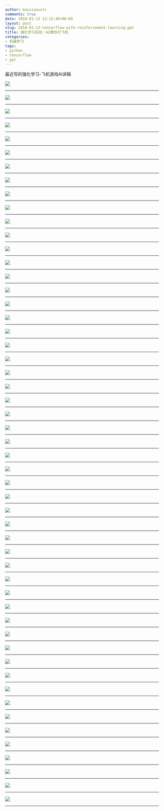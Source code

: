 ```yaml
---
author: baixiaoustc
comments: true
date: 2018-01-13 12:12:46+00:00
layout: post
slug: 2018-01-13-tensorflow-with-reinforcement-learning-ppt
title: 强化学习实战：AI教你打飞机
categories:
- 机器学习
tags:
- python 
- tensorflow 
- ppt
---
```


最近写的强化学习-飞机游戏AI讲稿

![](http://image99.renyit.com/image/%E5%BC%BA%E5%8C%96%E5%AD%A6%E4%B9%A0%E5%AE%9E%E6%88%98%EF%BC%9AAI%E6%95%99%E4%BD%A0%E6%89%93%E9%A3%9E%E6%9C%BA.001.jpeg)

---

![](http://image99.renyit.com/image/%E5%BC%BA%E5%8C%96%E5%AD%A6%E4%B9%A0%E5%AE%9E%E6%88%98%EF%BC%9AAI%E6%95%99%E4%BD%A0%E6%89%93%E9%A3%9E%E6%9C%BA.002.jpeg)

---

![](http://image99.renyit.com/image/%E5%BC%BA%E5%8C%96%E5%AD%A6%E4%B9%A0%E5%AE%9E%E6%88%98%EF%BC%9AAI%E6%95%99%E4%BD%A0%E6%89%93%E9%A3%9E%E6%9C%BA.003.jpeg)

---

![](http://image99.renyit.com/image/%E5%BC%BA%E5%8C%96%E5%AD%A6%E4%B9%A0%E5%AE%9E%E6%88%98%EF%BC%9AAI%E6%95%99%E4%BD%A0%E6%89%93%E9%A3%9E%E6%9C%BA.004.jpeg)

---

![](http://image99.renyit.com/image/%E5%BC%BA%E5%8C%96%E5%AD%A6%E4%B9%A0%E5%AE%9E%E6%88%98%EF%BC%9AAI%E6%95%99%E4%BD%A0%E6%89%93%E9%A3%9E%E6%9C%BA.005.jpeg)

---

![](http://image99.renyit.com/image/%E5%BC%BA%E5%8C%96%E5%AD%A6%E4%B9%A0%E5%AE%9E%E6%88%98%EF%BC%9AAI%E6%95%99%E4%BD%A0%E6%89%93%E9%A3%9E%E6%9C%BA.006.jpeg)

---

![](http://image99.renyit.com/image/%E5%BC%BA%E5%8C%96%E5%AD%A6%E4%B9%A0%E5%AE%9E%E6%88%98%EF%BC%9AAI%E6%95%99%E4%BD%A0%E6%89%93%E9%A3%9E%E6%9C%BA.007.jpeg)

---

![](http://image99.renyit.com/image/%E5%BC%BA%E5%8C%96%E5%AD%A6%E4%B9%A0%E5%AE%9E%E6%88%98%EF%BC%9AAI%E6%95%99%E4%BD%A0%E6%89%93%E9%A3%9E%E6%9C%BA.008.jpeg)

---

![](http://image99.renyit.com/image/%E5%BC%BA%E5%8C%96%E5%AD%A6%E4%B9%A0%E5%AE%9E%E6%88%98%EF%BC%9AAI%E6%95%99%E4%BD%A0%E6%89%93%E9%A3%9E%E6%9C%BA.009.jpeg)

---

![](http://image99.renyit.com/image/%E5%BC%BA%E5%8C%96%E5%AD%A6%E4%B9%A0%E5%AE%9E%E6%88%98%EF%BC%9AAI%E6%95%99%E4%BD%A0%E6%89%93%E9%A3%9E%E6%9C%BA.010.jpeg)

---

![](http://image99.renyit.com/image/%E5%BC%BA%E5%8C%96%E5%AD%A6%E4%B9%A0%E5%AE%9E%E6%88%98%EF%BC%9AAI%E6%95%99%E4%BD%A0%E6%89%93%E9%A3%9E%E6%9C%BA.011.jpeg)

---

![](http://image99.renyit.com/image/%E5%BC%BA%E5%8C%96%E5%AD%A6%E4%B9%A0%E5%AE%9E%E6%88%98%EF%BC%9AAI%E6%95%99%E4%BD%A0%E6%89%93%E9%A3%9E%E6%9C%BA.012.jpeg)

---

![](http://image99.renyit.com/image/%E5%BC%BA%E5%8C%96%E5%AD%A6%E4%B9%A0%E5%AE%9E%E6%88%98%EF%BC%9AAI%E6%95%99%E4%BD%A0%E6%89%93%E9%A3%9E%E6%9C%BA.013.jpeg)

---

![](http://image99.renyit.com/image/%E5%BC%BA%E5%8C%96%E5%AD%A6%E4%B9%A0%E5%AE%9E%E6%88%98%EF%BC%9AAI%E6%95%99%E4%BD%A0%E6%89%93%E9%A3%9E%E6%9C%BA.014.jpeg)

---

![](http://image99.renyit.com/image/%E5%BC%BA%E5%8C%96%E5%AD%A6%E4%B9%A0%E5%AE%9E%E6%88%98%EF%BC%9AAI%E6%95%99%E4%BD%A0%E6%89%93%E9%A3%9E%E6%9C%BA.015.jpeg)

---

![](http://image99.renyit.com/image/%E5%BC%BA%E5%8C%96%E5%AD%A6%E4%B9%A0%E5%AE%9E%E6%88%98%EF%BC%9AAI%E6%95%99%E4%BD%A0%E6%89%93%E9%A3%9E%E6%9C%BA.016.jpeg)

---

![](http://image99.renyit.com/image/%E5%BC%BA%E5%8C%96%E5%AD%A6%E4%B9%A0%E5%AE%9E%E6%88%98%EF%BC%9AAI%E6%95%99%E4%BD%A0%E6%89%93%E9%A3%9E%E6%9C%BA.017.jpeg)

---

![](http://image99.renyit.com/image/%E5%BC%BA%E5%8C%96%E5%AD%A6%E4%B9%A0%E5%AE%9E%E6%88%98%EF%BC%9AAI%E6%95%99%E4%BD%A0%E6%89%93%E9%A3%9E%E6%9C%BA.018.jpeg)

---

![](http://image99.renyit.com/image/%E5%BC%BA%E5%8C%96%E5%AD%A6%E4%B9%A0%E5%AE%9E%E6%88%98%EF%BC%9AAI%E6%95%99%E4%BD%A0%E6%89%93%E9%A3%9E%E6%9C%BA.019.jpeg)

---

![](http://image99.renyit.com/image/%E5%BC%BA%E5%8C%96%E5%AD%A6%E4%B9%A0%E5%AE%9E%E6%88%98%EF%BC%9AAI%E6%95%99%E4%BD%A0%E6%89%93%E9%A3%9E%E6%9C%BA.020.jpeg)

---

![](http://image99.renyit.com/image/%E5%BC%BA%E5%8C%96%E5%AD%A6%E4%B9%A0%E5%AE%9E%E6%88%98%EF%BC%9AAI%E6%95%99%E4%BD%A0%E6%89%93%E9%A3%9E%E6%9C%BA.021.jpeg)

---

![](http://image99.renyit.com/image/%E5%BC%BA%E5%8C%96%E5%AD%A6%E4%B9%A0%E5%AE%9E%E6%88%98%EF%BC%9AAI%E6%95%99%E4%BD%A0%E6%89%93%E9%A3%9E%E6%9C%BA.022.jpeg)

---

![](http://image99.renyit.com/image/%E5%BC%BA%E5%8C%96%E5%AD%A6%E4%B9%A0%E5%AE%9E%E6%88%98%EF%BC%9AAI%E6%95%99%E4%BD%A0%E6%89%93%E9%A3%9E%E6%9C%BA.023.jpeg)

---

![](http://image99.renyit.com/image/%E5%BC%BA%E5%8C%96%E5%AD%A6%E4%B9%A0%E5%AE%9E%E6%88%98%EF%BC%9AAI%E6%95%99%E4%BD%A0%E6%89%93%E9%A3%9E%E6%9C%BA.024.jpeg)

---

![](http://image99.renyit.com/image/%E5%BC%BA%E5%8C%96%E5%AD%A6%E4%B9%A0%E5%AE%9E%E6%88%98%EF%BC%9AAI%E6%95%99%E4%BD%A0%E6%89%93%E9%A3%9E%E6%9C%BA.025.jpeg)

---

![](http://image99.renyit.com/image/%E5%BC%BA%E5%8C%96%E5%AD%A6%E4%B9%A0%E5%AE%9E%E6%88%98%EF%BC%9AAI%E6%95%99%E4%BD%A0%E6%89%93%E9%A3%9E%E6%9C%BA.026.jpeg)

---

![](http://image99.renyit.com/image/%E5%BC%BA%E5%8C%96%E5%AD%A6%E4%B9%A0%E5%AE%9E%E6%88%98%EF%BC%9AAI%E6%95%99%E4%BD%A0%E6%89%93%E9%A3%9E%E6%9C%BA.027.jpeg)

---

![](http://image99.renyit.com/image/%E5%BC%BA%E5%8C%96%E5%AD%A6%E4%B9%A0%E5%AE%9E%E6%88%98%EF%BC%9AAI%E6%95%99%E4%BD%A0%E6%89%93%E9%A3%9E%E6%9C%BA.028.jpeg)

---

![](http://image99.renyit.com/image/%E5%BC%BA%E5%8C%96%E5%AD%A6%E4%B9%A0%E5%AE%9E%E6%88%98%EF%BC%9AAI%E6%95%99%E4%BD%A0%E6%89%93%E9%A3%9E%E6%9C%BA.029.jpeg)

---

![](http://image99.renyit.com/image/%E5%BC%BA%E5%8C%96%E5%AD%A6%E4%B9%A0%E5%AE%9E%E6%88%98%EF%BC%9AAI%E6%95%99%E4%BD%A0%E6%89%93%E9%A3%9E%E6%9C%BA.030.jpeg)

---

![](http://image99.renyit.com/image/%E5%BC%BA%E5%8C%96%E5%AD%A6%E4%B9%A0%E5%AE%9E%E6%88%98%EF%BC%9AAI%E6%95%99%E4%BD%A0%E6%89%93%E9%A3%9E%E6%9C%BA.031.jpeg)

---

![](http://image99.renyit.com/image/%E5%BC%BA%E5%8C%96%E5%AD%A6%E4%B9%A0%E5%AE%9E%E6%88%98%EF%BC%9AAI%E6%95%99%E4%BD%A0%E6%89%93%E9%A3%9E%E6%9C%BA.032.jpeg)

---

![](http://image99.renyit.com/image/%E5%BC%BA%E5%8C%96%E5%AD%A6%E4%B9%A0%E5%AE%9E%E6%88%98%EF%BC%9AAI%E6%95%99%E4%BD%A0%E6%89%93%E9%A3%9E%E6%9C%BA.033.jpeg)

---

![](http://image99.renyit.com/image/%E5%BC%BA%E5%8C%96%E5%AD%A6%E4%B9%A0%E5%AE%9E%E6%88%98%EF%BC%9AAI%E6%95%99%E4%BD%A0%E6%89%93%E9%A3%9E%E6%9C%BA.034.jpeg)

---

![](http://image99.renyit.com/image/%E5%BC%BA%E5%8C%96%E5%AD%A6%E4%B9%A0%E5%AE%9E%E6%88%98%EF%BC%9AAI%E6%95%99%E4%BD%A0%E6%89%93%E9%A3%9E%E6%9C%BA.035.jpeg)

---

![](http://image99.renyit.com/image/%E5%BC%BA%E5%8C%96%E5%AD%A6%E4%B9%A0%E5%AE%9E%E6%88%98%EF%BC%9AAI%E6%95%99%E4%BD%A0%E6%89%93%E9%A3%9E%E6%9C%BA.036.jpeg)

---

![](http://image99.renyit.com/image/%E5%BC%BA%E5%8C%96%E5%AD%A6%E4%B9%A0%E5%AE%9E%E6%88%98%EF%BC%9AAI%E6%95%99%E4%BD%A0%E6%89%93%E9%A3%9E%E6%9C%BA.037.jpeg)

---

![](http://image99.renyit.com/image/%E5%BC%BA%E5%8C%96%E5%AD%A6%E4%B9%A0%E5%AE%9E%E6%88%98%EF%BC%9AAI%E6%95%99%E4%BD%A0%E6%89%93%E9%A3%9E%E6%9C%BA.038.jpeg)

---

![](http://image99.renyit.com/image/%E5%BC%BA%E5%8C%96%E5%AD%A6%E4%B9%A0%E5%AE%9E%E6%88%98%EF%BC%9AAI%E6%95%99%E4%BD%A0%E6%89%93%E9%A3%9E%E6%9C%BA.039.jpeg)

---

![](http://image99.renyit.com/image/%E5%BC%BA%E5%8C%96%E5%AD%A6%E4%B9%A0%E5%AE%9E%E6%88%98%EF%BC%9AAI%E6%95%99%E4%BD%A0%E6%89%93%E9%A3%9E%E6%9C%BA.040.jpeg)

---

![](http://image99.renyit.com/image/%E5%BC%BA%E5%8C%96%E5%AD%A6%E4%B9%A0%E5%AE%9E%E6%88%98%EF%BC%9AAI%E6%95%99%E4%BD%A0%E6%89%93%E9%A3%9E%E6%9C%BA.041.jpeg)

---

![](http://image99.renyit.com/image/%E5%BC%BA%E5%8C%96%E5%AD%A6%E4%B9%A0%E5%AE%9E%E6%88%98%EF%BC%9AAI%E6%95%99%E4%BD%A0%E6%89%93%E9%A3%9E%E6%9C%BA.042.jpeg)

---

![](http://image99.renyit.com/image/%E5%BC%BA%E5%8C%96%E5%AD%A6%E4%B9%A0%E5%AE%9E%E6%88%98%EF%BC%9AAI%E6%95%99%E4%BD%A0%E6%89%93%E9%A3%9E%E6%9C%BA.043.jpeg)

---

![](http://image99.renyit.com/image/%E5%BC%BA%E5%8C%96%E5%AD%A6%E4%B9%A0%E5%AE%9E%E6%88%98%EF%BC%9AAI%E6%95%99%E4%BD%A0%E6%89%93%E9%A3%9E%E6%9C%BA.044.jpeg)

---

![](http://image99.renyit.com/image/%E5%BC%BA%E5%8C%96%E5%AD%A6%E4%B9%A0%E5%AE%9E%E6%88%98%EF%BC%9AAI%E6%95%99%E4%BD%A0%E6%89%93%E9%A3%9E%E6%9C%BA.045.jpeg)

---

![](http://image99.renyit.com/image/%E5%BC%BA%E5%8C%96%E5%AD%A6%E4%B9%A0%E5%AE%9E%E6%88%98%EF%BC%9AAI%E6%95%99%E4%BD%A0%E6%89%93%E9%A3%9E%E6%9C%BA.046.jpeg)

---

![](http://image99.renyit.com/image/%E5%BC%BA%E5%8C%96%E5%AD%A6%E4%B9%A0%E5%AE%9E%E6%88%98%EF%BC%9AAI%E6%95%99%E4%BD%A0%E6%89%93%E9%A3%9E%E6%9C%BA.047.jpeg)

---

![](http://image99.renyit.com/image/%E5%BC%BA%E5%8C%96%E5%AD%A6%E4%B9%A0%E5%AE%9E%E6%88%98%EF%BC%9AAI%E6%95%99%E4%BD%A0%E6%89%93%E9%A3%9E%E6%9C%BA.048.jpeg)

---

![](http://image99.renyit.com/image/%E5%BC%BA%E5%8C%96%E5%AD%A6%E4%B9%A0%E5%AE%9E%E6%88%98%EF%BC%9AAI%E6%95%99%E4%BD%A0%E6%89%93%E9%A3%9E%E6%9C%BA.049.jpeg)

---

![](http://image99.renyit.com/image/%E5%BC%BA%E5%8C%96%E5%AD%A6%E4%B9%A0%E5%AE%9E%E6%88%98%EF%BC%9AAI%E6%95%99%E4%BD%A0%E6%89%93%E9%A3%9E%E6%9C%BA.050.jpeg)

---

![](http://image99.renyit.com/image/%E5%BC%BA%E5%8C%96%E5%AD%A6%E4%B9%A0%E5%AE%9E%E6%88%98%EF%BC%9AAI%E6%95%99%E4%BD%A0%E6%89%93%E9%A3%9E%E6%9C%BA.051.jpeg)

---

![](http://image99.renyit.com/image/%E5%BC%BA%E5%8C%96%E5%AD%A6%E4%B9%A0%E5%AE%9E%E6%88%98%EF%BC%9AAI%E6%95%99%E4%BD%A0%E6%89%93%E9%A3%9E%E6%9C%BA.052.jpeg)

---

![](http://image99.renyit.com/image/%E5%BC%BA%E5%8C%96%E5%AD%A6%E4%B9%A0%E5%AE%9E%E6%88%98%EF%BC%9AAI%E6%95%99%E4%BD%A0%E6%89%93%E9%A3%9E%E6%9C%BA.053.jpeg)

---
